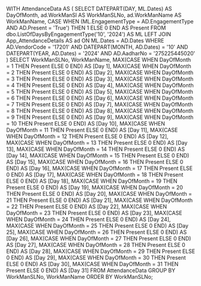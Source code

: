 WITH AttendanceData AS (
    SELECT 
        DATEPART(DAY, ML.Dates) AS DayOfMonth,
        ad.WorkManSl AS WorkManSLNo,
        ad.WorkManName AS WorkManName,
        CASE 
            WHEN (ML.EngagementType = AD.EngagementType AND AD.Present = 'True') 
            THEN 1 
            ELSE 0 
        END AS Present
    FROM 
        dbo.ListOfDaysByEngagementType('10', '2024') AS ML
    LEFT JOIN 
        App_AttendanceDetails AS ad 
    ON 
        ML.Dates = AD.Dates
    WHERE 
        AD.VendorCode = '17201' 
        AND DATEPART(MONTH, AD.Dates) = '10' 
        AND DATEPART(YEAR, AD.Dates) = '2024' 
        AND AD.AadharNo = '275225445020'
)
SELECT 
    WorkManSLNo,
    WorkManName,
    MAX(CASE WHEN DayOfMonth = 1 THEN Present ELSE 0 END) AS [Day 1],
    MAX(CASE WHEN DayOfMonth = 2 THEN Present ELSE 0 END) AS [Day 2],
    MAX(CASE WHEN DayOfMonth = 3 THEN Present ELSE 0 END) AS [Day 3],
    MAX(CASE WHEN DayOfMonth = 4 THEN Present ELSE 0 END) AS [Day 4],
    MAX(CASE WHEN DayOfMonth = 5 THEN Present ELSE 0 END) AS [Day 5],
    MAX(CASE WHEN DayOfMonth = 6 THEN Present ELSE 0 END) AS [Day 6],
    MAX(CASE WHEN DayOfMonth = 7 THEN Present ELSE 0 END) AS [Day 7],
    MAX(CASE WHEN DayOfMonth = 8 THEN Present ELSE 0 END) AS [Day 8],
    MAX(CASE WHEN DayOfMonth = 9 THEN Present ELSE 0 END) AS [Day 9],
    MAX(CASE WHEN DayOfMonth = 10 THEN Present ELSE 0 END) AS [Day 10],
    MAX(CASE WHEN DayOfMonth = 11 THEN Present ELSE 0 END) AS [Day 11],
    MAX(CASE WHEN DayOfMonth = 12 THEN Present ELSE 0 END) AS [Day 12],
    MAX(CASE WHEN DayOfMonth = 13 THEN Present ELSE 0 END) AS [Day 13],
    MAX(CASE WHEN DayOfMonth = 14 THEN Present ELSE 0 END) AS [Day 14],
    MAX(CASE WHEN DayOfMonth = 15 THEN Present ELSE 0 END) AS [Day 15],
    MAX(CASE WHEN DayOfMonth = 16 THEN Present ELSE 0 END) AS [Day 16],
    MAX(CASE WHEN DayOfMonth = 17 THEN Present ELSE 0 END) AS [Day 17],
    MAX(CASE WHEN DayOfMonth = 18 THEN Present ELSE 0 END) AS [Day 18],
    MAX(CASE WHEN DayOfMonth = 19 THEN Present ELSE 0 END) AS [Day 19],
    MAX(CASE WHEN DayOfMonth = 20 THEN Present ELSE 0 END) AS [Day 20],
    MAX(CASE WHEN DayOfMonth = 21 THEN Present ELSE 0 END) AS [Day 21],
    MAX(CASE WHEN DayOfMonth = 22 THEN Present ELSE 0 END) AS [Day 22],
    MAX(CASE WHEN DayOfMonth = 23 THEN Present ELSE 0 END) AS [Day 23],
    MAX(CASE WHEN DayOfMonth = 24 THEN Present ELSE 0 END) AS [Day 24],
    MAX(CASE WHEN DayOfMonth = 25 THEN Present ELSE 0 END) AS [Day 25],
    MAX(CASE WHEN DayOfMonth = 26 THEN Present ELSE 0 END) AS [Day 26],
    MAX(CASE WHEN DayOfMonth = 27 THEN Present ELSE 0 END) AS [Day 27],
    MAX(CASE WHEN DayOfMonth = 28 THEN Present ELSE 0 END) AS [Day 28],
    MAX(CASE WHEN DayOfMonth = 29 THEN Present ELSE 0 END) AS [Day 29],
    MAX(CASE WHEN DayOfMonth = 30 THEN Present ELSE 0 END) AS [Day 30],
    MAX(CASE WHEN DayOfMonth = 31 THEN Present ELSE 0 END) AS [Day 31]
FROM 
    AttendanceData
GROUP BY 
    WorkManSLNo,
    WorkManName
ORDER BY 
    WorkManSLNo;
    
